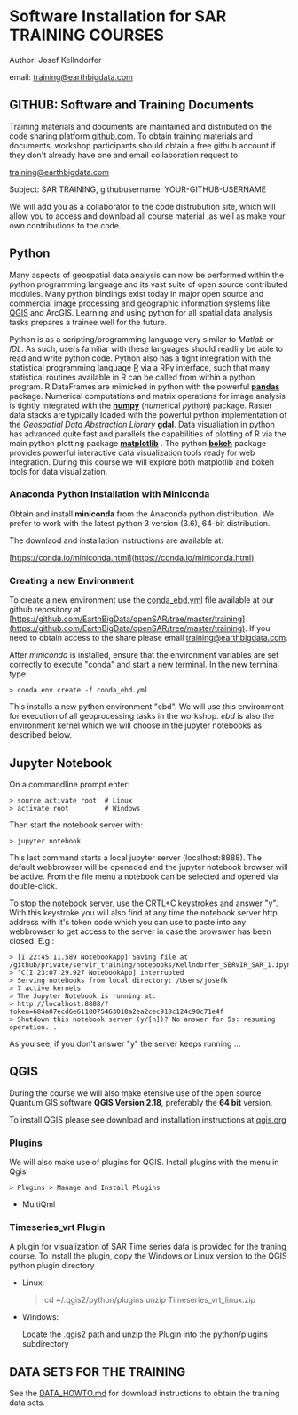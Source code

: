 # Software Installation for SAR TRAINING COURSES

Author: Josef Kellndorfer

email: [training@earthbigdata.com](mailto:training@earthbigdata.com)

## GITHUB: Software and Training Documents 

Training materials and documents are maintained and distributed on the code sharing platform [github.com](http://github.com).
To obtain training materials and documents, workshop participants should obtain a free github account if they don't already have one and email collaboration request to 

[training@earthbigdata.com](mailto:training@earthbigdata.com)

Subject: SAR TRAINING, githubusername: YOUR-GITHUB-USERNAME 

We will add you as a collaborator to the code distrubution site, which will allow you to access and download all course material ,as well as make your own contributions to the code.  


## Python
Many aspects of geospatial data analysis can now be performed within the python programming language and its vast suite of open source contributed modules. Many python bindings exist today in major open source and commercial image processing and geographic information systems like [QGIS](https://qgis.org) and ArcGIS. Learning and using python for all spatial data analysis tasks prepares a trainee well for the future. 

Python is as a scripting/programming language very similar to *Matlab* or *IDL*. As such, users familiar with these languages should readlily be able to read and write python code. Python also has a tight integration with the statistical programming language [R](https://www.r-project.org) via a RPy interface, such that many statistical routines available in R can be called from within a python program. R DataFrames are mimicked in python with the powerful [**pandas**](https://pandas.pydata.org) package. Numerical computations and matrix operations for image analysis is tightly integrated with the [**numpy**](http://www.numpy.org) \(*num*erical *py*thon) package. Raster data stacks are typically loaded with the powerful python implementation of the *Geospatial Data Abstraction Library* [**gdal**](http://gdal.org). Data visualiation in python has advanced quite fast and parallels the capabilities of plotting of R via the main python plotting package [**matplotlib**](https://matplotlib.org) . The python [**bokeh**](https://bokeh.pydata.org/) package provides powerful interactive data visualization tools ready for web integration. During this course we will explore both matplotlib and bokeh tools for data visualization.  

### Anaconda Python Installation with Miniconda
Obtain and install **miniconda** from the Anaconda python distribution. We prefer to work with the latest python 3 version (3.6), 64-bit distribution.

The downlaod and installation instructions are available at:

[https://conda.io/miniconda.html](https://conda.io/miniconda.html)

### Creating a new Environment

To create a new environment use the [conda_ebd.yml](conda_ebd.yml) file available at our github repository at [https://github.com/EarthBigData/openSAR/tree/master/training](https://github.com/EarthBigData/openSAR/tree/master/training). If you need to obtain access to the share please email [training@earthbigdata.com](mailto:training@earthbigdata.com).

After *miniconda* is installed, ensure that the environment variables are set correctly to execute "conda" and start a new terminal. In the new terminal type:

    > conda env create -f conda_ebd.yml

This installs a new python environment "ebd". We will use this environment for execution of all geoprocessing tasks in the workshop. 
*ebd* is also the environment kernel which we will choose in the jupyter notebooks as described below. 

## Jupyter Notebook

On a commandline prompt enter: 

    > source activate root  # Linux
    > activate root         # Windows

Then start the notebook server with:

    > jupyter notebook

This last command starts a local jupyter server (localhost:8888). The default webbrowser will be openeded and the jupyter notebook browser will be active. From the file menu a notebook can be selected and opened via double-click.

To stop the notebook server, use the CRTL+C keystrokes and answer "y". With this keystroke you will also find at any time the notebook server http address with it's token code which you can use to paste into any webbrowser to get access to the server in case the browswer has been closed. E.g.:

    > [I 22:45:11.589 NotebookApp] Saving file at /github/private/servir_training/notebooks/Kellndorfer_SERVIR_SAR_1.ipynb
    > ^C[I 23:07:29.927 NotebookApp] interrupted
    > Serving notebooks from local directory: /Users/josefk
    > 7 active kernels
    > The Jupyter Notebook is running at:
    > http://localhost:8888/?token=684a07ecd6e6118075463018a2ea2cec918c124c90c71e4f
    > Shutdown this notebook server (y/[n])? No answer for 5s: resuming operation...

As you see, if you don't answer "y" the server keeps running ...

## QGIS

During the course we will also make etensive use of the open source Quantum GIS software **QGIS Version 2.18**, preferably the **64 bit** version.

To install QGIS please see download and installation instructions at [qgis.org](https://qgis.org/en/site/forusers/download.html)

### Plugins

We will also make use of plugins for QGIS.
Install plugins with the menu in Qgis

    > Plugins > Manage and Install Plugins

- MultiQml

### Timeseries_vrt Plugin

A plugin for visualization of SAR Time series data is provided for the traning course. To install the plugin, copy the Windows or Linux version to the QGIS python plugin directory

 - Linux:
 
    > cd ~/.qgis2/python/plugins
    > unzip Timeseries_vrt_linux.zip 
 
- Windows:

    Locate the .qgis2 path and unzip the Plugin into the python/plugins subdirectory


## DATA SETS FOR THE TRAINING

See the [DATA_HOWTO.md](./DATA_HOWTO.md) for download instructions to obtain the training data sets.




        
